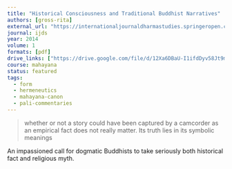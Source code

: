 ```yaml
---
title: "Historical Consciousness and Traditional Buddhist Narratives"
authors: [gross-rita]
external_url: "https://internationaljournaldharmastudies.springeropen.com/articles/10.1186/2196-8802-1-5"
journal: ijds
year: 2014
volume: 1
formats: [pdf]
drive_links: ["https://drive.google.com/file/d/12Xa6DBaU-I1ifdDyv58Jt9mB79FkoxcZ/view?usp=drivesdk"]
course: mahayana
status: featured
tags:
  - form
  - hermeneutics
  - mahayana-canon
  - pali-commentaries
---
```


> whether or not a story could have been captured by a camcorder as an empirical fact does not really matter. Its truth lies in its symbolic meanings

An impassioned call for dogmatic Buddhists to take seriously both historical fact and religious myth.

